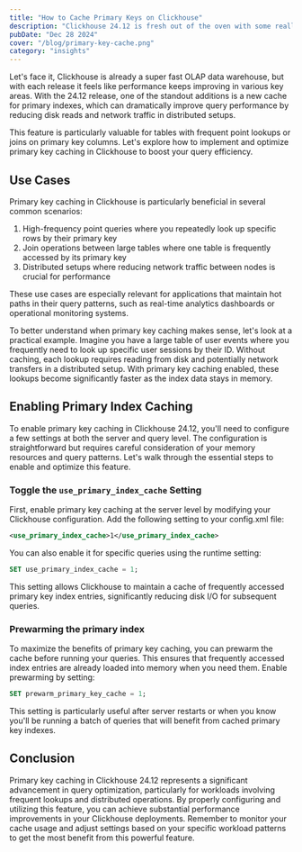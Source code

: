 ```yaml
---
title: "How to Cache Primary Keys on Clickhouse"
description: "Clickhouse 24.12 is fresh out of the oven with some really cool new features that enable even more efficient queries and cluster performance."
pubDate: "Dec 28 2024"
cover: "/blog/primary-key-cache.png"
category: "insights"
---
```


Let's face it, Clickhouse is already a super fast OLAP data warehouse, but with each release it feels like performance keeps improving in various key areas. With the 24.12 release, one of the standout additions is a new cache for primary indexes, which can dramatically improve query performance by reducing disk reads and network traffic in distributed setups. 

This feature is particularly valuable for tables with frequent point lookups or joins on primary key columns. Let's explore how to implement and optimize primary key caching in Clickhouse to boost your query efficiency.

## Use Cases

Primary key caching in Clickhouse is particularly beneficial in several common scenarios:

1. High-frequency point queries where you repeatedly look up specific rows by their primary key
2. Join operations between large tables where one table is frequently accessed by its primary key
3. Distributed setups where reducing network traffic between nodes is crucial for performance

These use cases are especially relevant for applications that maintain hot paths in their query patterns, such as real-time analytics dashboards or operational monitoring systems.

To better understand when primary key caching makes sense, let's look at a practical example. Imagine you have a large table of user events where you frequently need to look up specific user sessions by their ID. Without caching, each lookup requires reading from disk and potentially network transfers in a distributed setup. With primary key caching enabled, these lookups become significantly faster as the index data stays in memory.

## Enabling Primary Index Caching

To enable primary key caching in Clickhouse 24.12, you'll need to configure a few settings at both the server and query level. The configuration is straightforward but requires careful consideration of your memory resources and query patterns. Let's walk through the essential steps to enable and optimize this feature.

### Toggle the `use_primary_index_cache` Setting

First, enable primary key caching at the server level by modifying your Clickhouse configuration. Add the following setting to your config.xml file:

```xml
<use_primary_index_cache>1</use_primary_index_cache>
```

You can also enable it for specific queries using the runtime setting:

```sql
SET use_primary_index_cache = 1;
```

This setting allows Clickhouse to maintain a cache of frequently accessed primary key index entries, significantly reducing disk I/O for subsequent queries.

### Prewarming the primary index

To maximize the benefits of primary key caching, you can prewarm the cache before running your queries. This ensures that frequently accessed index entries are already loaded into memory when you need them. Enable prewarming by setting:

```sql
SET prewarm_primary_key_cache = 1;
```

This setting is particularly useful after server restarts or when you know you'll be running a batch of queries that will benefit from cached primary key indexes.

## Conclusion

Primary key caching in Clickhouse 24.12 represents a significant advancement in query optimization, particularly for workloads involving frequent lookups and distributed operations. By properly configuring and utilizing this feature, you can achieve substantial performance improvements in your Clickhouse deployments. Remember to monitor your cache usage and adjust settings based on your specific workload patterns to get the most benefit from this powerful feature.